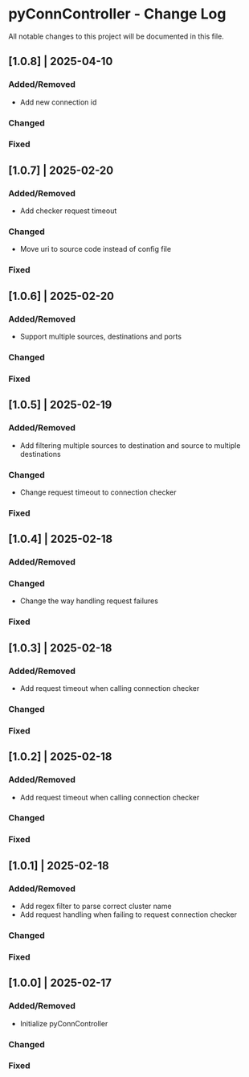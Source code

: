 # pyConnController - Change Log
All notable changes to this project will be documented in this file.

## [1.0.8] | 2025-04-10
### Added/Removed
- Add new connection id
### Changed
### Fixed

## [1.0.7] | 2025-02-20
### Added/Removed
- Add checker request timeout
### Changed
- Move uri to source code instead of config file
### Fixed

## [1.0.6] | 2025-02-20
### Added/Removed
- Support multiple sources, destinations and ports
### Changed
### Fixed

## [1.0.5] | 2025-02-19
### Added/Removed
- Add filtering multiple sources to destination and source to multiple destinations
### Changed
- Change request timeout to connection checker
### Fixed

## [1.0.4] | 2025-02-18
### Added/Removed
### Changed
- Change the way handling request failures
### Fixed

## [1.0.3] | 2025-02-18
### Added/Removed
- Add request timeout when calling connection checker
### Changed
### Fixed

## [1.0.2] | 2025-02-18
### Added/Removed
- Add request timeout when calling connection checker
### Changed
### Fixed

## [1.0.1] | 2025-02-18
### Added/Removed
- Add regex filter to parse correct cluster name
- Add request handling when failing to request connection checker
### Changed
### Fixed

## [1.0.0] | 2025-02-17
### Added/Removed
- Initialize pyConnController
### Changed
### Fixed